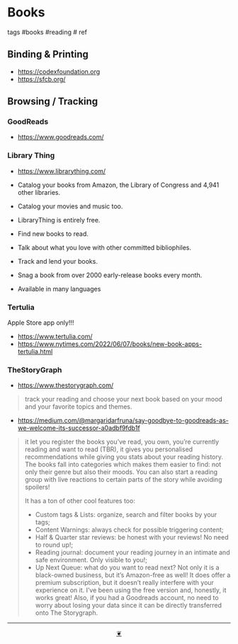 # Books

tags #books #reading # ref

## Binding & Printing

* https://codexfoundation.org
* https://sfcb.org/


## Browsing / Tracking

### GoodReads

* https://www.goodreads.com/


### Library Thing

* https://www.librarything.com/

* Catalog your books from Amazon, the Library of Congress and 4,941 other libraries.
* Catalog your movies and music too.
* LibraryThing is entirely free.
* Find new books to read.
* Talk about what you love with other committed bibliophiles.
* Track and lend your books.
* Snag a book from over 2000 early-release books every month.
* Available in many languages

### Tertulia

Apple Store app only!!!

* https://www.tertulia.com/
* https://www.nytimes.com/2022/06/07/books/new-book-apps-tertulia.html


### TheStoryGraph

* https://www.thestorygraph.com/
>track your reading and choose your next book based on your mood and your favorite topics and themes.
  * https://medium.com/@margaridarfruna/say-goodbye-to-goodreads-as-we-welcome-its-successor-a0adbf9fdb1f

>it let you register the books you’ve read, you own, you’re currently reading and want to read (TBR), it gives you personalised recommendations while giving you stats about your reading history. The books fall into categories which makes them easier to find: not only their genre but also their moods. You can also start a reading group with live reactions to certain parts of the story while avoiding spoilers!
>
>It has a ton of other cool features too:
>
>* Custom tags & Lists: organize, search and filter books by your tags;
>* Content Warnings: always check for possible triggering content;
>* Half & Quarter star reviews: be honest with your reviews! No need to round up!;
>* Reading journal: document your reading journey in an intimate and safe environment. Only visible to you!;
>* Up Next Queue: what do you want to read next?
>Not only it is a black-owned business, but it’s Amazon-free as well! It does offer a premium subscription, but it doesn’t really interfere with your experience on it. I’ve been using the free version and, honestly, it works great! Also, if you had a Goodreads account, no need to worry about losing your data since it can be directly transferred onto The Storygraph.


***

<center title="Hello! Click me to go up to the top" ><a class=aDingbat href=javascript:window.scrollTo(0,0);> ❦ </a></center>
